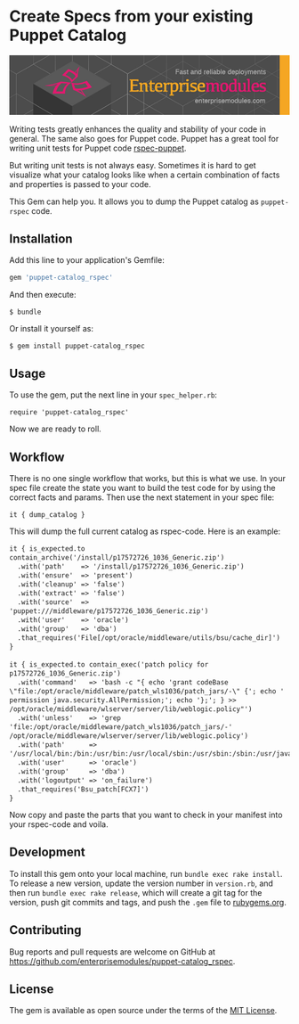 # Create Specs from your existing Puppet Catalog

[![Enterprise Modules](https://raw.githubusercontent.com/enterprisemodules/public_images/master/banner1.jpg)](https://www.enterprisemodules.com)

Writing tests greatly enhances the quality and stability of your code in general. The same also goes for Puppet code. Puppet has a great tool for writing unit tests for Puppet code [rspec-puppet](http://rspec-puppet.com/). 

But writing unit tests is not always easy. Sometimes it is hard to get visualize what your catalog looks like when a certain combination of facts and properties is passed to your code.

This Gem can help you. It allows you to dump the Puppet catalog as `puppet-rspec` code.

## Installation

Add this line to your application's Gemfile:

```ruby
gem 'puppet-catalog_rspec'
```

And then execute:

```
$ bundle
```

Or install it yourself as:

```
$ gem install puppet-catalog_rspec
```
## Usage

To use the gem, put the next line in your `spec_helper.rb`:

```
require 'puppet-catalog_rspec'
```

Now we are ready to roll.

## Workflow

There is no one single workflow that works, but this is what we use. In your spec file create the state you want to build the test code for by using the correct facts and params. Then use the next statement in your spec file:

```
it { dump_catalog }
```

This will dump the full current catalog as rspec-code. Here is an example:

```
it { is_expected.to contain_archive('/install/p17572726_1036_Generic.zip')
  .with('path'    => '/install/p17572726_1036_Generic.zip')
  .with('ensure'  => 'present')
  .with('cleanup' => 'false')
  .with('extract' => 'false')
  .with('source'  => 'puppet:///middleware/p17572726_1036_Generic.zip')
  .with('user'    => 'oracle')
  .with('group'   => 'dba')
  .that_requires('File[/opt/oracle/middleware/utils/bsu/cache_dir]')
}

it { is_expected.to contain_exec('patch policy for p17572726_1036_Generic.zip')
  .with('command'   => 'bash -c "{ echo 'grant codeBase \"file:/opt/oracle/middleware/patch_wls1036/patch_jars/-\" {'; echo '      permission java.security.AllPermission;'; echo '};'; } >> /opt/oracle/middleware/wlserver/server/lib/weblogic.policy"')
  .with('unless'    => 'grep 'file:/opt/oracle/middleware/patch_wls1036/patch_jars/-' /opt/oracle/middleware/wlserver/server/lib/weblogic.policy')
  .with('path'      => '/usr/local/bin:/bin:/usr/bin:/usr/local/sbin:/usr/sbin:/sbin:/usr/java/jdk1.7.0_45/bin')
  .with('user'      => 'oracle')
  .with('group'     => 'dba')
  .with('logoutput' => 'on_failure')
  .that_requires('Bsu_patch[FCX7]')
}
```

Now copy and paste the parts that you want to check in your manifest into your rspec-code and voila.
## Development


To install this gem onto your local machine, run `bundle exec rake install`. To release a new version, update the version number in `version.rb`, and then run `bundle exec rake release`, which will create a git tag for the version, push git commits and tags, and push the `.gem` file to [rubygems.org](https://rubygems.org).

## Contributing

Bug reports and pull requests are welcome on GitHub at https://github.com/enterprisemodules/puppet-catalog_rspec.

## License

The gem is available as open source under the terms of the [MIT License](https://opensource.org/licenses/MIT).
